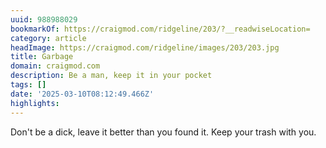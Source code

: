 ```yaml
---
uuid: 988988029
bookmarkOf: https://craigmod.com/ridgeline/203/?__readwiseLocation=
category: article
headImage: https://craigmod.com/ridgeline/images/203/203.jpg
title: Garbage
domain: craigmod.com
description: Be a man, keep it in your pocket
tags: []
date: '2025-03-10T08:12:49.466Z'
highlights:
---
```


Don't be a dick, leave it better than you found it. Keep your trash with you.

